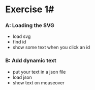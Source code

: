 # Exercise 1#
### A: Loading the SVG
* load svg
* find id
* show some text when you click an id

### B: Add dynamic text
* put your text in a json file
* load json
* show text on mouseover
